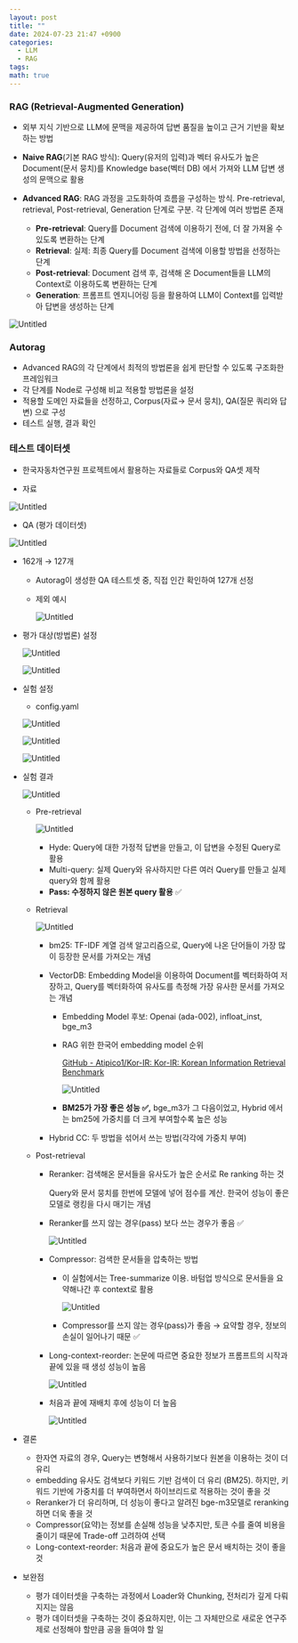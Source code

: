 ```yaml
---
layout: post
title: ""
date: 2024-07-23 21:47 +0900
categories:
  - LLM
  - RAG
tags: 
math: true
---
```


### RAG (Retrieval-Augmented Generation)

- 외부 지식 기반으로 LLM에 문맥을 제공하여 답변 품질을 높이고 근거 기반을 확보하는 방법

- **Naive RAG**(기본 RAG 방식): Query(유저의 입력)과 벡터 유사도가 높은 Document(문서 뭉치)를 Knowledge base(벡터 DB) 에서 가져와 LLM 답변 생성의 문맥으로 활용

- **Advanced RAG**: RAG 과정을 고도화하여 흐름을 구성하는 방식. Pre-retrieval, retrieval, Post-retrieval, Generation 단계로 구분. 각 단계에 여러 방법론 존재
    - **Pre-retrieval**: Query를 Document 검색에 이용하기 전에, 더 잘 가져올 수 있도록 변환하는 단계
    - **Retrieval**: 실제: 최종 Query를 Document 검색에 이용할 방법을 선정하는 단계
    - **Post-retrieval**: Document 검색 후, 검색해 온 Document들을 LLM의 Context로 이용하도록 변환하는 단계
    - **Generation**: 프롬프트 엔지니어링 등을 활용하여 LLM이 Context를 입력받아 답변을 생성하는 단계

![Untitled](https://prod-files-secure.s3.us-west-2.amazonaws.com/1078a8e6-6061-4d42-9121-a6b29d21abb2/2b11c2d2-0032-4cda-b906-bfadd0101ab8/Untitled.png)

### Autorag

- Advanced RAG의 각 단계에서 최적의 방법론을 쉽게 판단할 수 있도록 구조화한 프레임워크
- 각 단계를 Node로 구성해 비교 적용할 방법론을 설정
- 적용할 도메인 자료들을 선정하고, Corpus(자료→ 문서 뭉치), QA(질문 쿼리와 답변) 으로 구성
- 테스트 실행, 결과 확인

### 테스트 데이터셋

- 한국자동차연구원 프로젝트에서 활용하는 자료들로 Corpus와 QA셋 제작
    
- 자료
    

![Untitled](https://prod-files-secure.s3.us-west-2.amazonaws.com/1078a8e6-6061-4d42-9121-a6b29d21abb2/67475fd4-5647-4432-a85c-37f66321bb5a/Untitled.png)

- QA (평가 데이터셋)

![Untitled](https://prod-files-secure.s3.us-west-2.amazonaws.com/1078a8e6-6061-4d42-9121-a6b29d21abb2/1578ba60-0121-44b9-82db-3276dbf7d95d/Untitled.png)

- 162개 → 127개
    
    - Autorag이 생성한 QA 테스트셋 중, 직접 인간 확인하여 127개 선정
        
    - 제외 예시
        
        ![Untitled](https://prod-files-secure.s3.us-west-2.amazonaws.com/1078a8e6-6061-4d42-9121-a6b29d21abb2/777f6669-3abe-4b44-9da5-56edd59c33d1/Untitled.png)
        
- 평가 대상(방법론) 설정
    
    ![Untitled](https://prod-files-secure.s3.us-west-2.amazonaws.com/1078a8e6-6061-4d42-9121-a6b29d21abb2/ac9fa969-bf01-42bc-b71a-0d13af78755c/Untitled.png)
    
    ![Untitled](https://prod-files-secure.s3.us-west-2.amazonaws.com/1078a8e6-6061-4d42-9121-a6b29d21abb2/4cbda966-7701-4da4-bc4a-649de686aaa9/Untitled.png)
    
- 실험 설정
    
    - config.yaml
    
    ![Untitled](https://prod-files-secure.s3.us-west-2.amazonaws.com/1078a8e6-6061-4d42-9121-a6b29d21abb2/3a6f48af-2883-4c6d-8a15-c39665300285/Untitled.png)
    
    ![Untitled](https://prod-files-secure.s3.us-west-2.amazonaws.com/1078a8e6-6061-4d42-9121-a6b29d21abb2/be8b3a3a-294e-4acf-973d-7ecdd9df8bc6/Untitled.png)
    
    ![Untitled](https://prod-files-secure.s3.us-west-2.amazonaws.com/1078a8e6-6061-4d42-9121-a6b29d21abb2/8664ac11-3dc6-420b-83ae-c3ccd25909a3/Untitled.png)
    
- 실험 결과
    
    ![Untitled](https://prod-files-secure.s3.us-west-2.amazonaws.com/1078a8e6-6061-4d42-9121-a6b29d21abb2/352ba54e-ccdc-454f-b7f9-9a8d27768211/Untitled.png)
    
    - Pre-retrieval
        
        ![Untitled](https://prod-files-secure.s3.us-west-2.amazonaws.com/1078a8e6-6061-4d42-9121-a6b29d21abb2/ff2cdbda-e172-444b-a8c2-aa7518c348cc/Untitled.png)
        
        - Hyde: Query에 대한 가정적 답변을 만들고, 이 답변을 수정된 Query로 활용
        - Multi-query: 실제 Query와 유사하지만 다른 여러 Query를 만들고 실제 query와 함께 활용
        - **Pass: 수정하지 않은 원본 query 활용** ✅
    - Retrieval
        
        ![Untitled](https://prod-files-secure.s3.us-west-2.amazonaws.com/1078a8e6-6061-4d42-9121-a6b29d21abb2/f0ba0227-32b6-45ff-b5be-541f1d8a3066/Untitled.png)
        
        - bm25: TF-IDF 계열 검색 알고리즘으로, Query에 나온 단어들이 가장 많이 등장한 문서를 가져오는 개념
            
        - VectorDB: Embedding Model을 이용하여 Document를 벡터화하여 저장하고, Query를 벡터화하여 유사도를 측정해 가장 유사한 문서를 가져오는 개념
            
            - Embedding Model 후보: Openai (ada-002), infloat_inst, bge_m3
                
            - RAG 위한 한국어 embedding model 순위
                
                [GitHub - Atipico1/Kor-IR: Kor-IR: Korean Information Retrieval Benchmark](https://github.com/Atipico1/Kor-IR)
                
                ![Untitled](https://prod-files-secure.s3.us-west-2.amazonaws.com/1078a8e6-6061-4d42-9121-a6b29d21abb2/664bd81a-973d-44ea-9be2-ad8570387f4a/Untitled.png)
                
            - **BM25가 가장 좋은 성능 ✅,** bge_m3가 그 다음이었고, Hybrid 에서는 bm25에 가중치를 더 크게 부여할수록 높은 성능
                
        - Hybrid CC: 두 방법을 섞어서 쓰는 방법(각각에 가중치 부여)
            
    - Post-retrieval
        
        - Reranker: 검색해온 문서들을 유사도가 높은 순서로 Re ranking 하는 것
            
            Query와 문서 뭉치를 한번에 모델에 넣어 점수를 계산. 한국어 성능이 좋은 모델로 랭킹을 다시 매기는 개념
            
        - Reranker를 쓰지 않는 경우(pass) 보다 쓰는 경우가 좋음 ✅
            
            ![Untitled](https://prod-files-secure.s3.us-west-2.amazonaws.com/1078a8e6-6061-4d42-9121-a6b29d21abb2/d044429b-f2e1-4863-a550-1c0412f860b5/Untitled.png)
            
        - Compressor: 검색한 문서들을 압축하는 방법
            
            - 이 실험에서는 Tree-summarize 이용. 바텀업 방식으로 문서들을 요약해나간 후 context로 활용
                
                ![Untitled](https://prod-files-secure.s3.us-west-2.amazonaws.com/1078a8e6-6061-4d42-9121-a6b29d21abb2/63484f11-fba5-4103-b531-90ae51e06671/Untitled.png)
                
            - Compressor를 쓰지 않는 경우(pass)가 좋음 → 요약할 경우, 정보의 손실이 일어나기 때문 ✅
                
        - Long-context-reorder: 논문에 따르면 중요한 정보가 프롬프트의 시작과 끝에 있을 때 생성 성능이 높음
            
            ![Untitled](https://prod-files-secure.s3.us-west-2.amazonaws.com/1078a8e6-6061-4d42-9121-a6b29d21abb2/1d6d718f-f6c6-4f1b-853e-6d44bc16faa5/Untitled.png)
            
        - 처음과 끝에 재배치 후에 성능이 더 높음
            
            ![Untitled](https://prod-files-secure.s3.us-west-2.amazonaws.com/1078a8e6-6061-4d42-9121-a6b29d21abb2/72860304-9246-4d00-827f-cedceba5cab5/Untitled.png)
            
- 결론
    
    - 한자연 자료의 경우, Query는 변형해서 사용하기보다 원본을 이용하는 것이 더 유리
    - embedding 유사도 검색보다 키워드 기반 검색이 더 유리 (BM25). 하지만, 키워드 기반에 가중치를 더 부여하면서 하이브리드로 적용하는 것이 좋을 것
    - Reranker가 더 유리하며, 더 성능이 좋다고 알려진 bge-m3모델로 reranking하면 더욱 좋을 것
    - Compressor(요약)는 정보를 손실해 성능을 낮추지만, 토큰 수를 줄여 비용을 줄이기 때문에 Trade-off 고려하여 선택
    - Long-context-reorder: 처음과 끝에 중요도가 높은 문서 배치하는 것이 좋을 것
- 보완점
    
    - 평가 데이터셋을 구축하는 과정에서 Loader와 Chunking, 전처리가 깊게 다뤄지지는 않음
    - 평가 데이터셋을 구축하는 것이 중요하지만, 이는 그 자체만으로 새로운 연구주제로 선정해야 할만큼 공을 들여야 할 일